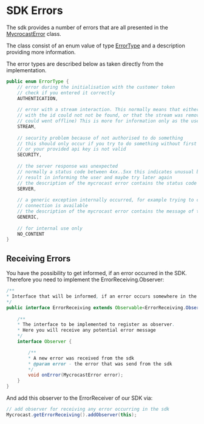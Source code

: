 # SDK Errors

The sdk provides a number of errors that are all presented in the [MycrocastError](documentation/de/mycrocast/android/sdk/error/MycrocastError.html) class. 

The class consist of an enum value of type [ErrorType](documentation/de/mycrocast/android/sdk/error/ErrorType.html) and a description providing more information.

The error types are described below as taken directly from the implementation.

``` java
public enum ErrorType {
    // error during the initialisation with the customer token
    // check if you entered it correctly
    AUTHENTICATION,
	
    // error with a stream interaction. This normally means that either the stream
    // with the id could not not be found, or that the stream was removed beforehand (the streamer
    // could went offline) This is more for information only as the user cannot do anything about it
    STREAM,
	
    // security problem because of not authorised to do something
    // this should only occur if you try to do something without first initialising the sdk
    // or your provided api key is not valid
    SECURITY,
	
    // the server response was unexpected
    // normally a status code between 4xx..5xx this indicates unusual behaviour and should
    // result in informing the user and maybe try later again
    // the description of the mycrocast error contains the status code and more information if available
    SERVER,
	
    // a generic exception internally occurred, for example trying to communicate while no internet
    // connection is available
    // the description of the mycrocast error contains the message of the throwable
    GENERIC,
	
    // for internal use only
    NO_CONTENT
}
```

## Receiving Errors
You have the possibility to get informed, if an error occurred in the SDK.
Therefore you need to implement the ErrorReceiving.Observer:
``` java
/**  
* Interface that will be informed, if an error occurs somewhere in the sdk.
*/
public interface ErrorReceiving extends Observable<ErrorReceiving.Observer> {  
  
	/**  
	* The interface to be implemented to register as observer. 
	* Here you will receive any potential error message 
	*/ 
	interface Observer {  

		/**  
		* A new error was received from the sdk 
		* @param error - the error that was send from the sdk  
		*/
		void onError(MycrocastError error);  
	}
}
```

And add this observer to the ErrorReceiver of our SDK via:
```java
// add observer for receiving any error occurring in the sdk  
Mycrocast.getErrorReceiving().addObserver(this);
```
